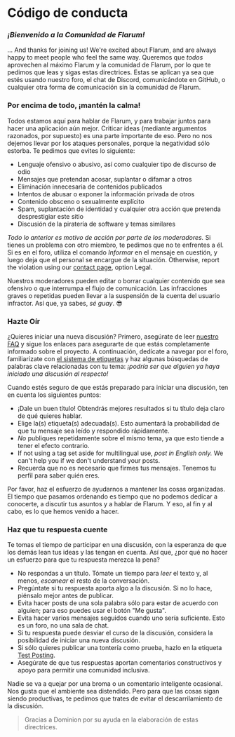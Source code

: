 # Código de conducta

### _¡Bienvenido a la Comunidad de Flarum!_

... And thanks for joining us! We're excited about Flarum, and are always happy to meet people who feel the same way. Queremos que _todos_ aprovechen al máximo Flarum y la comunidad de Flarum, por lo que te pedimos que leas y sigas estas directrices. Estas se aplican ya sea que estés usando nuestro foro, el chat de Discord, comunicándote en GitHub, o cualquier otra forma de comunicación sin la comunidad de Flarum.

### Por encima de todo, ¡mantén la calma!

Todos estamos aquí para hablar de Flarum, y para trabajar juntos para hacer una aplicación aún mejor. Criticar ideas (mediante argumentos razonados, por supuesto) es una parte importante de eso. Pero no nos dejemos llevar por los ataques personales, porque la negatividad sólo estorba. Te pedimos que evites lo siguiente:

- Lenguaje ofensivo o abusivo, así como cualquier tipo de discurso de odio
- Mensajes que pretendan acosar, suplantar o difamar a otros
- Eliminación innecesaria de contenidos publicados
- Intentos de abusar o exponer la información privada de otros
- Contenido obsceno o sexualmente explícito
- Spam, suplantación de identidad y cualquier otra acción que pretenda desprestigiar este sitio
- Discusión de la piratería de software y temas similares

_Todo lo anterior es motivo de acción por parte de los moderadores._ Si tienes un problema con otro miembro, te pedimos que no te enfrentes a él. Si es en el foro, utiliza el comando _Informar_ en el mensaje en cuestión, y luego deja que el personal se encargue de la situación. Otherwise, report the violation using our [contact page](https://flarum.org/foundation/contact), option Legal.

Nuestros moderadores pueden editar o borrar cualquier contenido que sea ofensivo o que interrumpa el flujo de comunicación. Las infracciones graves o repetidas pueden llevar a la suspensión de la cuenta del usuario infractor. Así que, ya sabes, _sé guay_. 😎

### Hazte Oír

¿Quieres iniciar una nueva discusión? Primero, asegúrate de leer [nuestro FAQ](faq.md) y sigue los enlaces para asegurarte de que estás completamente informado sobre el proyecto. A continuación, dedícate a navegar por el foro, familiarízate con [el sistema de etiquetas](https://discuss.flarum.org/tags) y haz algunas búsquedas de palabras clave relacionadas con tu tema: _¡podría ser que alguien ya haya iniciado una discusión al respecto!_

Cuando estés seguro de que estás preparado para iniciar una discusión, ten en cuenta los siguientes puntos:

- ¡Dale un buen título! Obtendrás mejores resultados si tu título deja claro de qué quieres hablar.
- Elige la(s) etiqueta(s) adecuada(s). Esto aumentará la probabilidad de que tu mensaje sea leído y respondido rápidamente.
- _No_ publiques repetidamente sobre el mismo tema, ya que esto tiende a tener el efecto contrario.
- If not using a tag set aside for multilingual use, _post in English only._ We can't help you if we don't understand your posts.
- Recuerda que no es necesario que firmes tus mensajes. Tenemos tu perfil para saber quién eres.

Por favor, haz el esfuerzo de ayudarnos a mantener las cosas organizadas. El tiempo que pasamos ordenando es tiempo que no podemos dedicar a conocerte, a discutir tus asuntos y a hablar de Flarum. Y eso, al fin y al cabo, es lo que hemos venido a hacer.

### Haz que tu respuesta cuente

Te tomas el tiempo de participar en una discusión, con la esperanza de que los demás lean tus ideas y las tengan en cuenta. Así que, ¿por qué no hacer un esfuerzo para que tu respuesta merezca la pena?

- No respondas a un título. Tómate un tiempo para _leer_ el texto y, al menos, _escanear_ el resto de la conversación.
- Pregúntate si tu respuesta aporta algo a la discusión. Si no lo hace, piénsalo mejor antes de publicar.
- Evita hacer posts de una sola palabra sólo para estar de acuerdo con alguien; para eso puedes usar el botón "Me gusta".
- Evita hacer varios mensajes seguidos cuando uno sería suficiente. Esto es un foro, no una sala de chat.
- Si tu respuesta puede desviar el curso de la discusión, considera la posibilidad de iniciar una nueva discusión.
- Si sólo quieres publicar una tontería como prueba, hazlo en la etiqueta [Test Posting](https://discuss.flarum.org/t/sandbox).
- Asegúrate de que tus respuestas aportan comentarios constructivos y apoyo para permitir una comunidad inclusiva.

Nadie se va a quejar por una broma o un comentario inteligente ocasional. Nos gusta que el ambiente sea distendido. Pero para que las cosas sigan siendo productivas, te pedimos que trates de evitar el descarrilamiento de la discusión.

> Gracias a Dominion por su ayuda en la elaboración de estas directrices.
